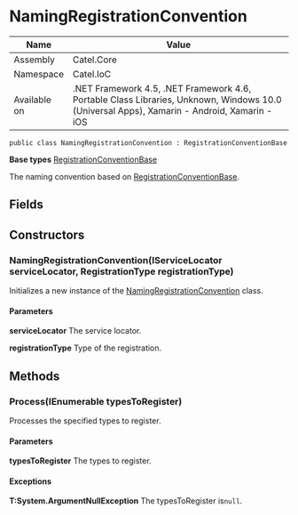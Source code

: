 

# NamingRegistrationConvention

Name|Value
---|---
Assembly|Catel.Core
Namespace|Catel.IoC
Available on|.NET Framework 4.5, .NET Framework 4.6, Portable Class Libraries, Unknown, Windows 10.0 (Universal Apps), Xamarin - Android, Xamarin - iOS

```
public class NamingRegistrationConvention : RegistrationConventionBase
```

**Base types**
[RegistrationConventionBase](/Catel.Core\Catel\IoC\RegistrationConventionBase.md)


The naming convention based on [RegistrationConventionBase](#).



## Fields

## Constructors

### NamingRegistrationConvention(IServiceLocator serviceLocator, RegistrationType registrationType)

Initializes a new instance of the [NamingRegistrationConvention](#) class.

#### Parameters

**serviceLocator**
The service locator.

**registrationType**
Type of the registration.



## Methods

### Process(IEnumerable<Type> typesToRegister)

Processes the specified types to register.

#### Parameters

**typesToRegister**
The types to register.

#### Exceptions

**T:System.ArgumentNullException**
The typesToRegister is`null`.



